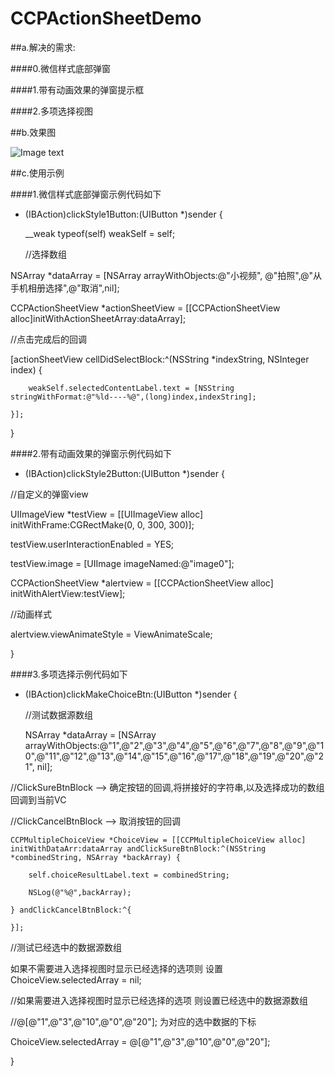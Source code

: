 # CCPActionSheetDemo

##a.解决的需求:

####0.微信样式底部弹窗

####1.带有动画效果的弹窗提示框

####2.多项选择视图

##b.效果图

![Image text](https://github.com/IMCCP/CCPActionSheetDemo/blob/master/CCPActionSheetDemo/Image/CCPActionSheetImage.gif)

##c.使用示例

####1.微信样式底部弹窗示例代码如下

- (IBAction)clickStyle1Button:(UIButton *)sender {
    
    __weak typeof(self) weakSelf = self;
    
    //选择数组
   
 NSArray *dataArray = [NSArray arrayWithObjects:@"小视频", @"拍照",@"从手机相册选择",@"取消",nil];
    
 CCPActionSheetView *actionSheetView = [[CCPActionSheetView alloc]initWithActionSheetArray:dataArray];
   
 //点击完成后的回调
   
 [actionSheetView cellDidSelectBlock:^(NSString *indexString, NSInteger index) {
        
        weakSelf.selectedContentLabel.text = [NSString stringWithFormat:@"%ld----%@",(long)index,indexString];
        
    }];
}

####2.带有动画效果的弹窗示例代码如下

- (IBAction)clickStyle2Button:(UIButton *)sender {
 
//自定义的弹窗view
    
 UIImageView *testView = [[UIImageView alloc] initWithFrame:CGRectMake(0, 0, 300, 300)];
   
 testView.userInteractionEnabled = YES;
   
 testView.image = [UIImage imageNamed:@"image0"];

 CCPActionSheetView *alertview = [[CCPActionSheetView alloc] initWithAlertView:testView];
 
//动画样式

 alertview.viewAnimateStyle = ViewAnimateScale;
 
}


####3.多项选择示例代码如下

- (IBAction)clickMakeChoiceBtn:(UIButton *)sender {

   //测试数据源数组

    NSArray *dataArray = [NSArray arrayWithObjects:@"1",@"2",@"3",@"4",@"5",@"6",@"7",@"8",@"9",@"10",@"11",@"12",@"13",@"14",@"15",@"16",@"17",@"18",@"19",@"20",@"21", nil];
    
//ClickSureBtnBlock —> 确定按钮的回调,将拼接好的字符串,以及选择成功的数组回调到当前VC

//ClickCancelBtnBlock —> 取消按钮的回调

    CCPMultipleChoiceView *ChoiceView = [[CCPMultipleChoiceView alloc] initWithDataArr:dataArray andClickSureBtnBlock:^(NSString *combinedString, NSArray *backArray) {
    
        self.choiceResultLabel.text = combinedString;
        
        NSLog(@"%@",backArray);
        
    } andClickCancelBtnBlock:^{
        
    }];
//测试已经选中的数据源数组  

如果不需要进入选择视图时显示已经选择的选项则  设置      ChoiceView.selectedArray = nil;

//如果需要进入选择视图时显示已经选择的选项 则设置已经选中的数据源数组  

//@[@"1",@"3",@"10",@"0",@"20"]; 为对应的选中数据的下标

 ChoiceView.selectedArray = @[@"1",@"3",@"10",@"0",@"20"];
 
}

